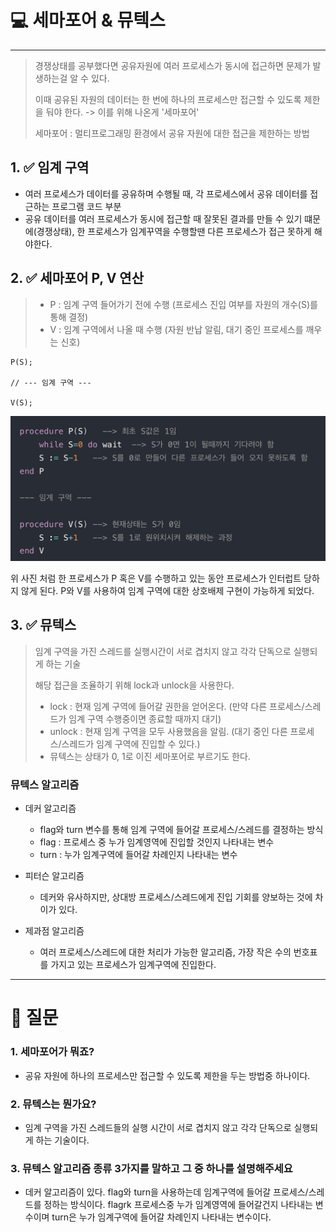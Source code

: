 # 💻 세마포어 & 뮤텍스

---

> 경쟁상태를 공부했다면 공유자원에 여러 프로세스가 동시에 접근하면 문제가 발생하는걸 알 수 있다.
> 
> 이때 공유된 자원의 데이터는 한 번에 하나의 프로세스만 접근할 수 있도록 제한을 둬야 한다. -> 이를 위해 나온게 '세마포어'
> 
> 세마포어 : 멀티프로그래밍 환경에서 공유 자원에 대한 접근을 제한하는 방법 

## 1. ✅ 임계 구역

- 여러 프로세스가 데이터를 공유하며 수행될 때, 각 프로세스에서 공유 데이터를 접근하는 프로그램 코드 부분
- 공유 데이터를 여러 프로세스가 동시에 접근할 때 잘못된 결과를 만들 수 있기 떄문에(경쟁상태), 한 프로세스가 임계꾸역을 수행할땐 다른 프로세스가 접근 못하게 해야한다.

## 2. ✅ 세마포어 P, V 연산

> - P : 임계 구역 들어가기 전에 수행 (프로세스 진입 여부를 자원의 개수(S)를 통해 결정)
> - V : 임계 구역에서 나올 때 수행 (자원 반납 알림, 대기 중인 프로세스를 깨우는 신호)

```
P(S);

// --- 임계 구역 ---

V(S);
```

![img_7.png](img/img_7.png)

위 사진 처럼 한 프로세스가 P 혹은 V를 수행하고 있는 동안 프로세스가 인터럽트 당하지 않게 된다. P와 V를 사용하여 임계 구역에 대한 상호배제 구현이 가능하게 되었다.


## 3. ✅ 뮤텍스

> 임계 구역을 가진 스레드를 실행시간이 서로 겹치지 않고 각각 단독으로 실행되게 하는 기술
> 
> 해당 접근을 조율하기 위해 lock과 unlock을 사용한다.
> - lock : 현재 임계 구역에 들어갈 권한을 얻어온다. (만약 다른 프로세스/스레드가 임계 구역 수행중이면 종료할 때까지 대기)
> - unlock : 현재 임계 구역을 모두 사용했음을 알림. (대기 중인 다른 프로세스/스레드가 임계 구역에 진입할 수 있다.)
> - 뮤텍스는 상태가 0, 1로 이진 세마포어로 부르기도 한다.

### 뮤텍스 알고리즘

- 데커 알고리즘 
  - flag와 turn 변수를 통해 임계 구역에 들어갈 프로세스/스레드를 결정하는 방식
  - flag : 프로세스 중 누가 임계영역에 진입할 것인지 나타내는 변수
  - turn : 누가 임계구역에 들어갈 차례인지 나타내는 변수

- 피터슨 알고리즘
  - 데커와 유사하지만, 상대방 프로세스/스레드에게 진입 기회를 양보하는 것에 차이가 있다.

- 제과점 알고리즘
  - 여러 프로세스/스레드에 대한 처리가 가능한 알고리즘, 가장 작은 수의 번호표를 가지고 있는 프로세스가 임계구역에 진입한다.

---

# 🤔 질문

### 1. 세마포어가 뭐죠?

- 공유 자원에 하나의 프로세스만 접근할 수 있도록 제한을 두는 방법중 하나이다.

### 2. 뮤텍스는 뭔가요?

- 임계 구역을 가진 스레드들의 실행 시간이 서로 겹치지 않고 각각 단독으로 실행되게 하는 기술이다.

### 3. 뮤텍스 알고리즘 종류 3가지를 말하고 그 중 하나를 설명해주세요

- 데커 알고리즘이 있다. flag와 turn을 사용하는데 임계구역에 들어갈 프로세스/스레드를 정하는 방식이다. flagrk 프로세스중 누가 임계영역에 들어갈건지 나타내는 변수이며 turn은 누가 임계구역에 들어갈 차례인지 나타내는 변수이다.


